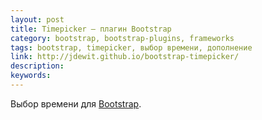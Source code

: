```yaml
---
layout: post
title: Timepicker — плагин Bootstrap
category: bootstrap, bootstrap-plugins, frameworks
tags: bootstrap, timepicker, выбор времени, дополнение
link: http://jdewit.github.io/bootstrap-timepicker/
description:
keywords:
---
```


<p>Выбор времени для <a href="/search/id2">Bootstrap</a>.</p>
